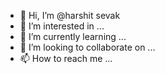 - 👋 Hi, I’m @harshit sevak
- 👀 I’m interested in ...
- 🌱 I’m currently learning ...
- 💞️ I’m looking to collaborate on ...
- 📫 How to reach me ...

<!---
harshit1sevak/harshit1sevak is a ✨ special ✨ repository because its `README.md` (this file) appears on your GitHub profile.
You can click the Preview link to take a look at your changes.
--->
